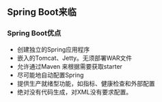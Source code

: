 ## Spring Boot来临

### Spring Boot优点
- 创建独立的Spring应用程序
- 嵌入的Tomcat、Jetty。无须部署WAR文件
- 允许通过Maven 来根据需要获取starter
- 尽可能地自动配置Spring
- 提供生产就绪型功能，如指标、健康检查和外部配置
- 绝对没有代码生成，对XML没有要求配置。
